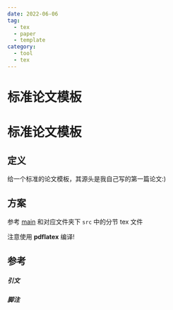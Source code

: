 ```yaml
---
date: 2022-06-06
tag:
  - tex
  - paper
  - template
category:
  - tool
  - tex
---
```


# 标准论文模板

# 标准论文模板


## 定义

给一个标准的论文模板，其源头是我自己写的第一篇论文:)

## 方案

参考 [main](./assets/TeXSource/main.tex) 和对应文件夹下 `src` 中的分节 tex 文件

注意使用 **pdflatex** 编译!

## 参考

##### 引文
##### 脚注
